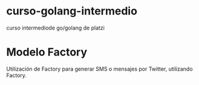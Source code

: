# curso-golang-intermedio
curso intermediode go/golang de platzi
# Modelo Factory

Utilización de Factory para generar SMS o mensajes por Twitter, utilizando Factory.